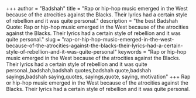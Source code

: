 +++
author = "Badshah"
title = "Rap or hip-hop music emerged in the West because of the atrocities against the Blacks. Their lyrics had a certain style of rebellion and it was quite personal."
description = "the best Badshah Quote: Rap or hip-hop music emerged in the West because of the atrocities against the Blacks. Their lyrics had a certain style of rebellion and it was quite personal."
slug = "rap-or-hip-hop-music-emerged-in-the-west-because-of-the-atrocities-against-the-blacks-their-lyrics-had-a-certain-style-of-rebellion-and-it-was-quite-personal"
keywords = "Rap or hip-hop music emerged in the West because of the atrocities against the Blacks. Their lyrics had a certain style of rebellion and it was quite personal.,badshah,badshah quotes,badshah quote,badshah sayings,badshah saying,quotes, sayings,quote, saying, motivation"
+++
Rap or hip-hop music emerged in the West because of the atrocities against the Blacks. Their lyrics had a certain style of rebellion and it was quite personal.
